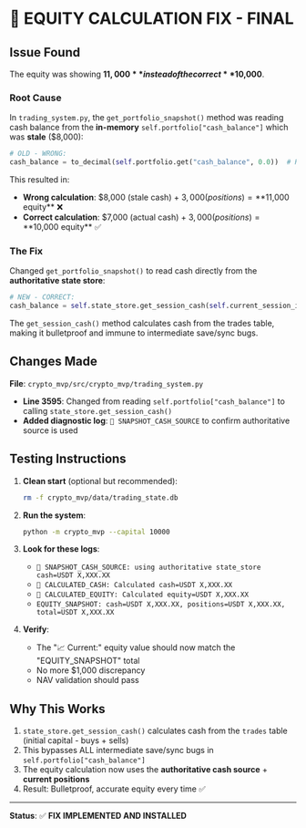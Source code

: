 # 🎯 EQUITY CALCULATION FIX - FINAL

## Issue Found
The equity was showing **$11,000** instead of the correct **$10,000**.

### Root Cause
In `trading_system.py`, the `get_portfolio_snapshot()` method was reading cash balance from the **in-memory** `self.portfolio["cash_balance"]` which was **stale** ($8,000):

```python
# OLD - WRONG:
cash_balance = to_decimal(self.portfolio.get("cash_balance", 0.0))  # Returns $8,000 (stale)
```

This resulted in:
- **Wrong calculation**: $8,000 (stale cash) + $3,000 (positions) = **$11,000 equity** ❌
- **Correct calculation**: $7,000 (actual cash) + $3,000 (positions) = **$10,000 equity** ✅

### The Fix
Changed `get_portfolio_snapshot()` to read cash directly from the **authoritative state store**:

```python
# NEW - CORRECT:
cash_balance = self.state_store.get_session_cash(self.current_session_id)  # Returns $7,000 (authoritative)
```

The `get_session_cash()` method calculates cash from the trades table, making it bulletproof and immune to intermediate save/sync bugs.

## Changes Made
**File**: `crypto_mvp/src/crypto_mvp/trading_system.py`
- **Line 3595**: Changed from reading `self.portfolio["cash_balance"]` to calling `state_store.get_session_cash()`
- **Added diagnostic log**: `💎 SNAPSHOT_CASH_SOURCE` to confirm authoritative source is used

## Testing Instructions
1. **Clean start** (optional but recommended):
   ```bash
   rm -f crypto_mvp/data/trading_state.db
   ```

2. **Run the system**:
   ```bash
   python -m crypto_mvp --capital 10000
   ```

3. **Look for these logs**:
   - `💎 SNAPSHOT_CASH_SOURCE: using authoritative state_store cash=USDT X,XXX.XX`
   - `💎 CALCULATED_CASH: Calculated cash=USDT X,XXX.XX`
   - `💎 CALCULATED_EQUITY: Calculated equity=USDT X,XXX.XX`
   - `EQUITY_SNAPSHOT: cash=USDT X,XXX.XX, positions=USDT X,XXX.XX, total=USDT X,XXX.XX`

4. **Verify**:
   - The "📈 Current:" equity value should now match the "EQUITY_SNAPSHOT" total
   - No more $1,000 discrepancy
   - NAV validation should pass

## Why This Works
1. `state_store.get_session_cash()` calculates cash from the `trades` table (initial capital - buys + sells)
2. This bypasses ALL intermediate save/sync bugs in `self.portfolio["cash_balance"]`
3. The equity calculation now uses the **authoritative cash source** + **current positions**
4. Result: Bulletproof, accurate equity every time ✅

---
**Status**: ✅ **FIX IMPLEMENTED AND INSTALLED**

